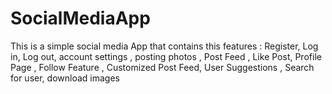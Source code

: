 # SocialMediaApp
This is a simple social media App that contains this features :
Register, Log in, Log out,
 account settings , posting photos 
, Post Feed , Like Post,
  Profile Page , Follow Feature ,
 Customized Post Feed, User Suggestions
, Search for user, download images
